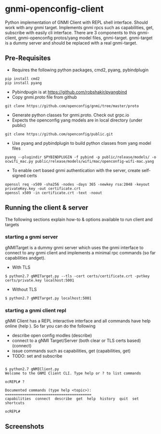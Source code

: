 # gnmi-openconfig-client
Python implementation of GNMI Client with REPL shell interface. Should work with any gnmi target. Implements gnmi rpcs such as capabilities, get, subscribe with easily cli interface. There are 3 components to this gnmi-client, gnmi-openconfig protos/yang model files, gnmi-target. gnmi-target is a dummy server and should be replaced with a real gnmi-target.

## Pre-Requisites
* Requires the following python packages, cmd2, pyang, pybindplugin
```
pip install cmd2
pip install pyang
```
* Pybindpugin is at https://github.com/robshakir/pyangbind
* Copy gnmi.proto file from github
```
git clone https://github.com/openconfig/gnmi/tree/master/proto
```
* Generate python classes for gnmi.proto. Check out grpc.io
* Expects the openconfig yang models are in local directory (under public)
```
git clone https://github.com/openconfig/public.git
```
* Use pyang and pybindplugin to build python classes from yang model files
```
pyang --plugindir $PYBINDPLUGIN -f pybind -p public/release/models/ -o ocwifi_mac.py public/release/models/wifi/mac/openconfig-wifi-mac.yang
```
* To enable cert based gnmi authentication with the server, create self-signed certs
```
openssl req -x509 -sha256 -nodes -days 365 -newkey rsa:2048 -keyout privateKey.key -out certificate.crt
openssl x509 -in certificate.crt -text -noout
```

## Running the client & server
The following sections explain how-to & options available to run client and targets

### starting a gnmi server
gNMITarget is a dummy gnmi server which uses the gnmi interface to connect to any gnmi client and implements a minimal rpc commands (so far capabilities andget).

* With TLS
```
$ python2.7 gNMITarget.py --tls -cert certs/certificate.crt -pvtkey certs/private.key localhost:5001
```

* Without TLS
```
$ python2.7 gNMITarget.py localhost:5001
```

### starting a gnmi client repl
gNMI Client has a REPL interactive interface and all commands have help online (help <cmd>). So far you can do
the following
* describe open config modles (describe)
* connect to a gNMI Target/Server (both clear or TLS certs based) (connect)
* issue commands such as capabilities, get (capabilities, get)
* TODO: set and subscribe

```

$ python2.7 gNMIClient.py
Welcome to the GNMI Client CLI. Type help or ? to list commands

ocREPL# ?

Documented commands (type help <topic>):
========================================
capabilities  connect  describe  get  help  history  quit  set  shortcuts

ocREPL#
```
## Screenshots


